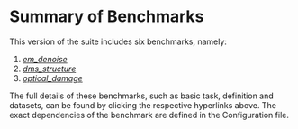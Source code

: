 # Summary of Benchmarks 

This version of the suite includes six benchmarks, namely: 

1. *[em_denoise](./benchmarks/em_denoise.md)*
1. *[dms_structure](./benchmarks/dms_structure.md)*
1. *[optical_damage](./benchmarks/optical_damage.md)*
 
The full details of these benchmarks, such as basic task, definition and datasets, can be found by clicking the respective hyperlinks above. The exact dependencies of the benchmark are defined in the Configuration file. 

